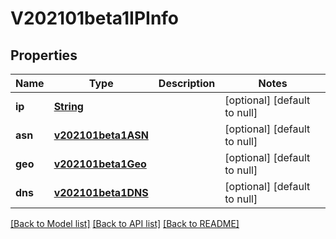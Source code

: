 # V202101beta1IPInfo
## Properties

Name | Type | Description | Notes
------------ | ------------- | ------------- | -------------
**ip** | [**String**](string.md) |  | [optional] [default to null]
**asn** | [**v202101beta1ASN**](v202101beta1ASN.md) |  | [optional] [default to null]
**geo** | [**v202101beta1Geo**](v202101beta1Geo.md) |  | [optional] [default to null]
**dns** | [**v202101beta1DNS**](v202101beta1DNS.md) |  | [optional] [default to null]

[[Back to Model list]](../README.md#documentation-for-models) [[Back to API list]](../README.md#documentation-for-api-endpoints) [[Back to README]](../README.md)


